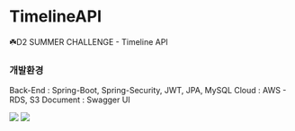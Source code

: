 # TimelineAPI
☘️D2 SUMMER CHALLENGE - Timeline API

### 개발환경

Back-End : Spring-Boot, Spring-Security,  JWT,  JPA, MySQL
Cloud : AWS - RDS, S3
Document : Swagger UI

![](https://user-images.githubusercontent.com/48513360/62139632-a8945a00-b324-11e9-994f-41ecc5556a71.png)
![](https://user-images.githubusercontent.com/48513360/62139760-daa5bc00-b324-11e9-8646-e7c13a7611e7.png)
